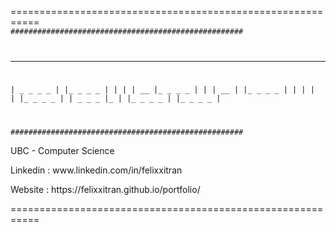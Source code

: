 
===========================================================
<code>
####################################################
_ _ _ _ _    _ _ _ _    _
| _ _ _ _ | |_ _ _ _ | | |
|  __       |_ _ _ _   | |
|  __ |     |_ _ _ _ | | |
|  |        |_ _ _ _   | | _ _ _
|_ |        |_ _ _ _ | |_ _ _ _ |
 
####################################################
</code>
<p>UBC - Computer Science</p> 
<p>Linkedin : www.linkedin.com/in/felixxitran</p> 
<p>Website : https://felixxitran.github.io/portfolio/</p> 
===========================================================
